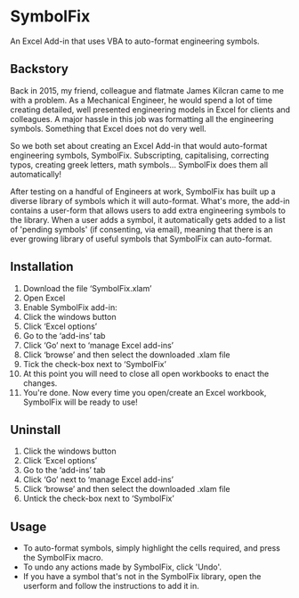 # SymbolFix
An Excel Add-in that uses VBA to auto-format engineering symbols.

## Backstory
Back in 2015, my friend, colleague and flatmate James Kilcran came to me with a problem. As a Mechanical Engineer, he would spend a lot of time creating detailed, well presented engineering models in Excel for clients and colleagues. A major hassle in this job was formatting all the engineering symbols. Something that Excel does not do very well.

So we both set about creating an Excel Add-in that would auto-format engineering symbols, SymbolFix. Subscripting, capitalising, correcting typos, creating greek letters, math symbols... SymbolFix does them all automatically! 

After testing on a handful of Engineers at work, SymbolFix has built up a diverse library of symbols which it will auto-format. What's more, the add-in contains a user-form that allows users to add extra engineering symbols to the library. When a user adds a symbol, it automatically gets added to a list of 'pending symbols' (if consenting, via email), meaning that there is an ever growing library of useful symbols that SymbolFix can auto-format.

## Installation
1.	Download the file ‘SymbolFix.xlam’
1.	Open Excel
1.	Enable SymbolFix add-in:
  1.	Click the windows button
  1.	Click ‘Excel options’
  1.	Go to the ‘add-ins’ tab
  1.	Click ‘Go’ next to ‘manage Excel add-ins’
  1.	Click ‘browse’ and then select the downloaded .xlam file
  1.	Tick the check-box next to ‘SymbolFix’
1. At this point you will need to close all open workbooks to enact the changes. 
1. You're done. Now every time you open/create an Excel workbook, SymbolFix will be ready to use!

## Uninstall
1. Click the windows button
1. Click ‘Excel options’
  1.	Go to the ‘add-ins’ tab
  1.	Click ‘Go’ next to ‘manage Excel add-ins’
  1.	Click ‘browse’ and then select the downloaded .xlam file
  1.  Untick the check-box next to ‘SymbolFix’

## Usage
* To auto-format symbols, simply highlight the cells required, and press the SymbolFix macro.
* To undo any actions made by SymbolFix, click 'Undo'.
* If you have a symbol that's not in the SymbolFix library, open the userform and follow the instructions to add it in.
